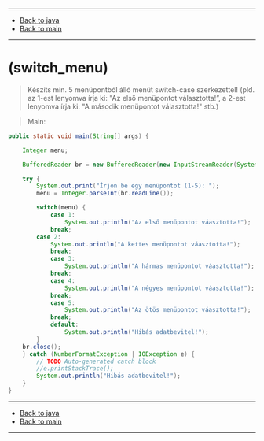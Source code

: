 
---

- [Back to java](../../java.md)
- [Back to main](../../../../README.md)

---

# (switch_menu)

> Készíts min. 5 menüpontból álló menüt switch-case szerkezettel! 
> (pld. az 1-est lenyomva írja ki: "Az első menüpontot választotta!”, 
> a 2-est lenyomva írja ki: "A második menüpontot választotta!" stb.) 

> Main:

```java
public static void main(String[] args) {

	Integer menu;

	BufferedReader br = new BufferedReader(new InputStreamReader(System.in));

	try {
		System.out.print("Írjon be egy menüpontot (1-5): ");
		menu = Integer.parseInt(br.readLine());

		switch(menu) {
			case 1:
				System.out.println("Az első menüpontot váasztotta!");
			break;
  		case 2:
  			System.out.println("A kettes menüpontot váasztotta!");
			break;
			case 3:
				System.out.println("A hármas menüpontot váasztotta!");
			break;
			case 4:
				System.out.println("A négyes menüpontot váasztotta!");
			break;
			case 5:
				System.out.println("Az ötös menüpontot váasztotta!");
			break;
			default:
				System.out.println("Hibás adatbevitel!");
		}
    br.close();
	} catch (NumberFormatException | IOException e) {
		// TODO Auto-generated catch block
		//e.printStackTrace();
		System.out.println("Hibás adatbevitel!");
	}
}
```

---

- [Back to java](../../java.md)
- [Back to main](../../../../README.md)

---
